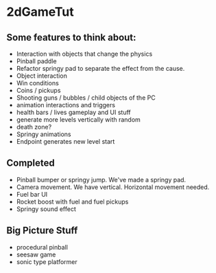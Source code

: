 # 2dGameTut

## Some features to think about:
- Interaction with objects that change the physics
- Pinball paddle
- Refactor springy pad to separate the effect from the cause.
- Object interaction
- Win conditions
- Coins / pickups
- Shooting guns / bubbles / child objects of the PC
- animation interactions and triggers
- health bars / lives gameplay and UI stuff
- generate more levels vertically with random
- death zone?
- Springy animations
- Endpoint generates new level start

## Completed
- Pinball bumper or springy jump. We've made a springy pad.
- Camera movement. We have vertical. Horizontal movement needed.
- Fuel bar UI
- Rocket boost with fuel and fuel pickups
- Springy sound effect
## Big Picture Stuff
- procedural pinball
- seesaw game
- sonic type platformer

